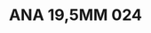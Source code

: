 ---
title: ANA 19,5MM 024
date: 
draft: false

# descripcion
description : Anillo de plata 925 y nácar

materials: Plata 925

color: 

dimensions: 19.5mm diámetro

code: 05-29-1290

type: "Anillos"

categories: []

price: $13.520,00

price_eftvo: $11.490,00

# Images
# first image will be shown in the product page
images:
  # - image: "images/path_to_image"
  # La ubicacion de las imagenes es imagenes/Anillos/Anillos.Nácar/05-29-1290-ana-19,5mm-024
  - image: "./images/anillos/nácar/05-29-1290-ana-19,5mm-024_a.jpg"
  - image: "./images/anillos/nácar/05-29-1290-ana-19,5mm-024_b.jpg"
---